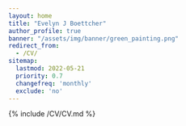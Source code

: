 ```yaml
---
layout: home
title: "Evelyn J Boettcher"
author_profile: true
banner: "/assets/img/banner/green_painting.png"
redirect_from:
  - /CV/
sitemap:
  lastmod: 2022-05-21
  priority: 0.7
  changefreq: 'monthly'
  exclude: 'no'
---
```



{% include /CV/CV.md %}